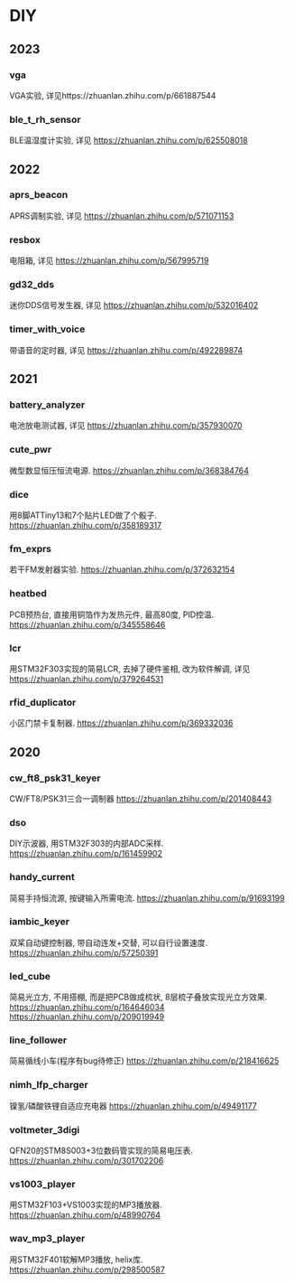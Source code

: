 # DIY

## 2023

### vga

VGA实验, 详见https://zhuanlan.zhihu.com/p/661887544 

### ble_t_rh_sensor

BLE温湿度计实验, 详见 https://zhuanlan.zhihu.com/p/625508018

## 2022

### aprs_beacon

APRS调制实验, 详见 https://zhuanlan.zhihu.com/p/571071153

### resbox

电阻箱, 详见 https://zhuanlan.zhihu.com/p/567995719 

### gd32_dds

迷你DDS信号发生器, 详见 https://zhuanlan.zhihu.com/p/532016402

### timer_with_voice

带语音的定时器, 详见 https://zhuanlan.zhihu.com/p/492289874

## 2021 

### battery_analyzer

电池放电测试器, 详见 https://zhuanlan.zhihu.com/p/357930070

### cute_pwr

微型数显恒压恒流电源. https://zhuanlan.zhihu.com/p/368384764

### dice

用8脚ATTiny13和7个贴片LED做了个骰子. https://zhuanlan.zhihu.com/p/358189317

### fm_exprs

若干FM发射器实验. https://zhuanlan.zhihu.com/p/372632154

### heatbed

PCB预热台, 直接用铜箔作为发热元件, 最高80度, PID控温. https://zhuanlan.zhihu.com/p/345558646

### lcr

用STM32F303实现的简易LCR, 去掉了硬件鉴相, 改为软件解调, 详见 https://zhuanlan.zhihu.com/p/379264531

### rfid_duplicator

小区门禁卡复制器. https://zhuanlan.zhihu.com/p/369332036

## 2020

### cw_ft8_psk31_keyer

CW/FT8/PSK31三合一调制器 https://zhuanlan.zhihu.com/p/201408443

### dso

DIY示波器, 用STM32F303的内部ADC采样. https://zhuanlan.zhihu.com/p/161459902

### handy_current

简易手持恒流源, 按键输入所需电流. https://zhuanlan.zhihu.com/p/91693199

### iambic_keyer

双桨自动键控制器, 带自动连发+交替, 可以自行设置速度. https://zhuanlan.zhihu.com/p/57250391

### led_cube

简易光立方, 不用搭棚, 而是把PCB做成梳状, 8层梳子叠放实现光立方效果. https://zhuanlan.zhihu.com/p/164646034  https://zhuanlan.zhihu.com/p/209019949

### line_follower

简易循线小车(程序有bug待修正) https://zhuanlan.zhihu.com/p/218416625

### nimh_lfp_charger

镍氢/磷酸铁锂自适应充电器 https://zhuanlan.zhihu.com/p/49491177

### voltmeter_3digi

QFN20的STM8S003+3位数码管实现的简易电压表. https://zhuanlan.zhihu.com/p/301702206

### vs1003_player

用STM32F103+VS1003实现的MP3播放器. https://zhuanlan.zhihu.com/p/48990764

### wav_mp3_player

用STM32F401软解MP3播放, helix库. https://zhuanlan.zhihu.com/p/298500587
